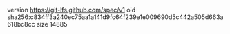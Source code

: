 version https://git-lfs.github.com/spec/v1
oid sha256:c834ff3a240ec75aa1a141d9fc64f239e1e009690d5c442a505d663a618bc8cc
size 14885
